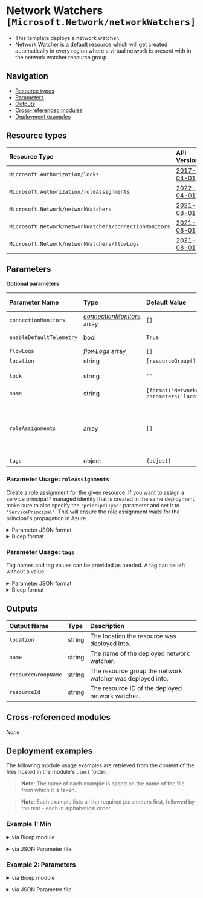 # Network Watchers `[Microsoft.Network/networkWatchers]`

- This template deploys a network watcher.
- Network Watcher is a default resource which will get created automatically in every region where a virtual network is present with in the network watcher resource group.

## Navigation

- [Resource types](#Resource-types)
- [Parameters](#Parameters)
- [Outputs](#Outputs)
- [Cross-referenced modules](#Cross-referenced-modules)
- [Deployment examples](#Deployment-examples)

## Resource types

| Resource Type | API Version |
| :-- | :-- |
| `Microsoft.Authorization/locks` | [2017-04-01](https://docs.microsoft.com/en-us/azure/templates/Microsoft.Authorization/2017-04-01/locks) |
| `Microsoft.Authorization/roleAssignments` | [2022-04-01](https://docs.microsoft.com/en-us/azure/templates/Microsoft.Authorization/2022-04-01/roleAssignments) |
| `Microsoft.Network/networkWatchers` | [2021-08-01](https://docs.microsoft.com/en-us/azure/templates/Microsoft.Network/2021-08-01/networkWatchers) |
| `Microsoft.Network/networkWatchers/connectionMonitors` | [2021-08-01](https://docs.microsoft.com/en-us/azure/templates/Microsoft.Network/2021-08-01/networkWatchers/connectionMonitors) |
| `Microsoft.Network/networkWatchers/flowLogs` | [2021-08-01](https://docs.microsoft.com/en-us/azure/templates/Microsoft.Network/2021-08-01/networkWatchers/flowLogs) |

## Parameters

**Optional parameters**

| Parameter Name | Type | Default Value | Allowed Values | Description |
| :-- | :-- | :-- | :-- | :-- |
| `connectionMonitors` | _[connectionMonitors](connectionMonitors/readme.md)_ array | `[]` |  | Array that contains the Connection Monitors. |
| `enableDefaultTelemetry` | bool | `True` |  | Enable telemetry via the Customer Usage Attribution ID (GUID). |
| `flowLogs` | _[flowLogs](flowLogs/readme.md)_ array | `[]` |  | Array that contains the Flow Logs. |
| `location` | string | `[resourceGroup().location]` |  | Location for all resources. |
| `lock` | string | `''` | `['', CanNotDelete, ReadOnly]` | Specify the type of lock. |
| `name` | string | `[format('NetworkWatcher_{0}', parameters('location'))]` |  | Name of the Network Watcher resource (hidden). |
| `roleAssignments` | array | `[]` |  | Array of role assignment objects that contain the 'roleDefinitionIdOrName' and 'principalId' to define RBAC role assignments on this resource. In the roleDefinitionIdOrName attribute, you can provide either the display name of the role definition, or its fully qualified ID in the following format: '/providers/Microsoft.Authorization/roleDefinitions/c2f4ef07-c644-48eb-af81-4b1b4947fb11'. |
| `tags` | object | `{object}` |  | Tags of the resource. |


### Parameter Usage: `roleAssignments`

Create a role assignment for the given resource. If you want to assign a service principal / managed identity that is created in the same deployment, make sure to also specify the `'principalType'` parameter and set it to `'ServicePrincipal'`. This will ensure the role assignment waits for the principal's propagation in Azure.

<details>

<summary>Parameter JSON format</summary>

```json
"roleAssignments": {
    "value": [
        {
            "roleDefinitionIdOrName": "Reader",
            "description": "Reader Role Assignment",
            "principalIds": [
                "12345678-1234-1234-1234-123456789012", // object 1
                "78945612-1234-1234-1234-123456789012" // object 2
            ]
        },
        {
            "roleDefinitionIdOrName": "/providers/Microsoft.Authorization/roleDefinitions/c2f4ef07-c644-48eb-af81-4b1b4947fb11",
            "principalIds": [
                "12345678-1234-1234-1234-123456789012" // object 1
            ],
            "principalType": "ServicePrincipal"
        }
    ]
}
```

</details>

<details>

<summary>Bicep format</summary>

```bicep
roleAssignments: [
    {
        roleDefinitionIdOrName: 'Reader'
        description: 'Reader Role Assignment'
        principalIds: [
            '12345678-1234-1234-1234-123456789012' // object 1
            '78945612-1234-1234-1234-123456789012' // object 2
        ]
    }
    {
        roleDefinitionIdOrName: '/providers/Microsoft.Authorization/roleDefinitions/c2f4ef07-c644-48eb-af81-4b1b4947fb11'
        principalIds: [
            '12345678-1234-1234-1234-123456789012' // object 1
        ]
        principalType: 'ServicePrincipal'
    }
]
```

</details>
<p>

### Parameter Usage: `tags`

Tag names and tag values can be provided as needed. A tag can be left without a value.

<details>

<summary>Parameter JSON format</summary>

```json
"tags": {
    "value": {
        "Environment": "Non-Prod",
        "Contact": "test.user@testcompany.com",
        "PurchaseOrder": "1234",
        "CostCenter": "7890",
        "ServiceName": "DeploymentValidation",
        "Role": "DeploymentValidation"
    }
}
```

</details>

<details>

<summary>Bicep format</summary>

```bicep
tags: {
    Environment: 'Non-Prod'
    Contact: 'test.user@testcompany.com'
    PurchaseOrder: '1234'
    CostCenter: '7890'
    ServiceName: 'DeploymentValidation'
    Role: 'DeploymentValidation'
}
```

</details>
<p>

## Outputs

| Output Name | Type | Description |
| :-- | :-- | :-- |
| `location` | string | The location the resource was deployed into. |
| `name` | string | The name of the deployed network watcher. |
| `resourceGroupName` | string | The resource group the network watcher was deployed into. |
| `resourceId` | string | The resource ID of the deployed network watcher. |

## Cross-referenced modules

_None_

## Deployment examples

The following module usage examples are retrieved from the content of the files hosted in the module's `.test` folder.
   >**Note**: The name of each example is based on the name of the file from which it is taken.

   >**Note**: Each example lists all the required parameters first, followed by the rest - each in alphabetical order.

<h3>Example 1: Min</h3>

<details>

<summary>via Bicep module</summary>

```bicep
module networkWatchers './Microsoft.Network/networkWatchers/deploy.bicep' = {
  name: '${uniqueString(deployment().name)}-NetworkWatchers'
  params: {
    location: 'northeurope'
  }
}
```

</details>
<p>

<details>

<summary>via JSON Parameter file</summary>

```json
{
  "$schema": "https://schema.management.azure.com/schemas/2019-04-01/deploymentParameters.json#",
  "contentVersion": "1.0.0.0",
  "parameters": {
    "location": {
      "value": "northeurope"
    }
  }
}
```

</details>
<p>

<h3>Example 2: Parameters</h3>

<details>

<summary>via Bicep module</summary>

```bicep
module networkWatchers './Microsoft.Network/networkWatchers/deploy.bicep' = {
  name: '${uniqueString(deployment().name)}-NetworkWatchers'
  params: {
    connectionMonitors: [
      {
        endpoints: [
          {
            name: '<<namePrefix>>-az-subnet-x-001(validation-rg)'
            resourceId: '/subscriptions/<<subscriptionId>>/resourceGroups/validation-rg/providers/Microsoft.Compute/virtualMachines/adp-<<namePrefix>>-vm-01'
            type: 'AzureVM'
          }
          {
            address: 'www.office.com'
            name: 'Office Portal'
            type: 'ExternalAddress'
          }
        ]
        name: 'adp-<<namePrefix>>-az-conn-mon-x-001'
        testConfigurations: [
          {
            httpConfiguration: {
              method: 'Get'
              port: 80
              preferHTTPS: false
              requestHeaders: []
              validStatusCodeRanges: [
                '200'
              ]
            }
            name: 'HTTP Test'
            protocol: 'Http'
            successThreshold: {
              checksFailedPercent: 5
              roundTripTimeMs: 100
            }
            testFrequencySec: 30
          }
        ]
        testGroups: [
          {
            destinations: [
              'Office Portal'
            ]
            disable: false
            name: 'TestHTTPBing'
            sources: [
              '<<namePrefix>>-az-subnet-x-001(validation-rg)'
            ]
            testConfigurations: [
              'HTTP Test'
            ]
          }
        ]
        workspaceResourceId: '/subscriptions/<<subscriptionId>>/resourcegroups/validation-rg/providers/microsoft.operationalinsights/workspaces/adp-<<namePrefix>>-az-law-x-001'
      }
    ]
    flowLogs: [
      {
        enabled: false
        storageId: '/subscriptions/<<subscriptionId>>/resourceGroups/validation-rg/providers/Microsoft.Storage/storageAccounts/adp<<namePrefix>>azsax001'
        targetResourceId: '/subscriptions/<<subscriptionId>>/resourceGroups/validation-rg/providers/Microsoft.Network/networkSecurityGroups/adp-<<namePrefix>>-az-nsg-x-001'
      }
      {
        formatVersion: 1
        name: 'adp-<<namePrefix>>-az-nsg-x-apgw-flowlog'
        retentionInDays: 8
        storageId: '/subscriptions/<<subscriptionId>>/resourceGroups/validation-rg/providers/Microsoft.Storage/storageAccounts/adp<<namePrefix>>azsax001'
        targetResourceId: '/subscriptions/<<subscriptionId>>/resourceGroups/validation-rg/providers/Microsoft.Network/networkSecurityGroups/adp-<<namePrefix>>-az-nsg-x-apgw'
        trafficAnalyticsInterval: 10
        workspaceResourceId: '/subscriptions/<<subscriptionId>>/resourcegroups/validation-rg/providers/microsoft.operationalinsights/workspaces/adp-<<namePrefix>>-az-law-x-001'
      }
    ]
    name: 'adp-<<namePrefix>>-az-nw-x-001'
    roleAssignments: [
      {
        principalIds: [
          '<<deploymentSpId>>'
        ]
        roleDefinitionIdOrName: 'Reader'
      }
    ]
  }
}
```

</details>
<p>

<details>

<summary>via JSON Parameter file</summary>

```json
{
  "$schema": "https://schema.management.azure.com/schemas/2019-04-01/deploymentParameters.json#",
  "contentVersion": "1.0.0.0",
  "parameters": {
    "connectionMonitors": {
      "value": [
        {
          "endpoints": [
            {
              "name": "<<namePrefix>>-az-subnet-x-001(validation-rg)",
              "resourceId": "/subscriptions/<<subscriptionId>>/resourceGroups/validation-rg/providers/Microsoft.Compute/virtualMachines/adp-<<namePrefix>>-vm-01",
              "type": "AzureVM"
            },
            {
              "address": "www.office.com",
              "name": "Office Portal",
              "type": "ExternalAddress"
            }
          ],
          "name": "adp-<<namePrefix>>-az-conn-mon-x-001",
          "testConfigurations": [
            {
              "httpConfiguration": {
                "method": "Get",
                "port": 80,
                "preferHTTPS": false,
                "requestHeaders": [],
                "validStatusCodeRanges": [
                  "200"
                ]
              },
              "name": "HTTP Test",
              "protocol": "Http",
              "successThreshold": {
                "checksFailedPercent": 5,
                "roundTripTimeMs": 100
              },
              "testFrequencySec": 30
            }
          ],
          "testGroups": [
            {
              "destinations": [
                "Office Portal"
              ],
              "disable": false,
              "name": "TestHTTPBing",
              "sources": [
                "<<namePrefix>>-az-subnet-x-001(validation-rg)"
              ],
              "testConfigurations": [
                "HTTP Test"
              ]
            }
          ],
          "workspaceResourceId": "/subscriptions/<<subscriptionId>>/resourcegroups/validation-rg/providers/microsoft.operationalinsights/workspaces/adp-<<namePrefix>>-az-law-x-001"
        }
      ]
    },
    "flowLogs": {
      "value": [
        {
          "enabled": false,
          "storageId": "/subscriptions/<<subscriptionId>>/resourceGroups/validation-rg/providers/Microsoft.Storage/storageAccounts/adp<<namePrefix>>azsax001",
          "targetResourceId": "/subscriptions/<<subscriptionId>>/resourceGroups/validation-rg/providers/Microsoft.Network/networkSecurityGroups/adp-<<namePrefix>>-az-nsg-x-001"
        },
        {
          "formatVersion": 1,
          "name": "adp-<<namePrefix>>-az-nsg-x-apgw-flowlog",
          "retentionInDays": 8,
          "storageId": "/subscriptions/<<subscriptionId>>/resourceGroups/validation-rg/providers/Microsoft.Storage/storageAccounts/adp<<namePrefix>>azsax001",
          "targetResourceId": "/subscriptions/<<subscriptionId>>/resourceGroups/validation-rg/providers/Microsoft.Network/networkSecurityGroups/adp-<<namePrefix>>-az-nsg-x-apgw",
          "trafficAnalyticsInterval": 10,
          "workspaceResourceId": "/subscriptions/<<subscriptionId>>/resourcegroups/validation-rg/providers/microsoft.operationalinsights/workspaces/adp-<<namePrefix>>-az-law-x-001"
        }
      ]
    },
    "name": {
      "value": "adp-<<namePrefix>>-az-nw-x-001"
    },
    "roleAssignments": {
      "value": [
        {
          "principalIds": [
            "<<deploymentSpId>>"
          ],
          "roleDefinitionIdOrName": "Reader"
        }
      ]
    }
  }
}
```

</details>
<p>
